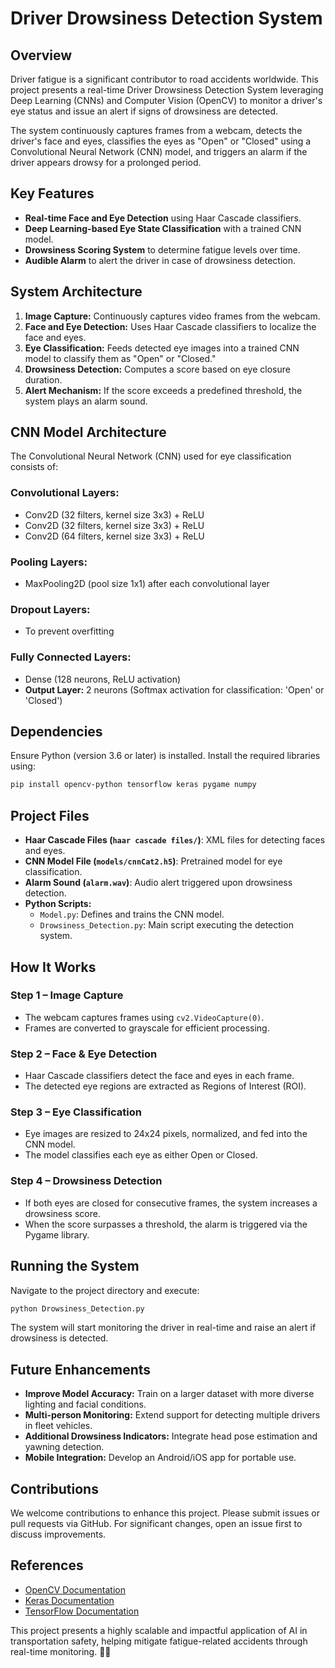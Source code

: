# Driver Drowsiness Detection System

## Overview

Driver fatigue is a significant contributor to road accidents worldwide. This project presents a real-time Driver Drowsiness Detection System leveraging Deep Learning (CNNs) and Computer Vision (OpenCV) to monitor a driver's eye status and issue an alert if signs of drowsiness are detected.

The system continuously captures frames from a webcam, detects the driver's face and eyes, classifies the eyes as "Open" or "Closed" using a Convolutional Neural Network (CNN) model, and triggers an alarm if the driver appears drowsy for a prolonged period.

## Key Features

- **Real-time Face and Eye Detection** using Haar Cascade classifiers.
- **Deep Learning-based Eye State Classification** with a trained CNN model.
- **Drowsiness Scoring System** to determine fatigue levels over time.
- **Audible Alarm** to alert the driver in case of drowsiness detection.

## System Architecture

1. **Image Capture:** Continuously captures video frames from the webcam.
2. **Face and Eye Detection:** Uses Haar Cascade classifiers to localize the face and eyes.
3. **Eye Classification:** Feeds detected eye images into a trained CNN model to classify them as "Open" or "Closed."
4. **Drowsiness Detection:** Computes a score based on eye closure duration.
5. **Alert Mechanism:** If the score exceeds a predefined threshold, the system plays an alarm sound.

## CNN Model Architecture

The Convolutional Neural Network (CNN) used for eye classification consists of:

### Convolutional Layers:
- Conv2D (32 filters, kernel size 3x3) + ReLU
- Conv2D (32 filters, kernel size 3x3) + ReLU
- Conv2D (64 filters, kernel size 3x3) + ReLU

### Pooling Layers:
- MaxPooling2D (pool size 1x1) after each convolutional layer

### Dropout Layers:
- To prevent overfitting

### Fully Connected Layers:
- Dense (128 neurons, ReLU activation)
- **Output Layer:** 2 neurons (Softmax activation for classification: 'Open' or 'Closed')

## Dependencies

Ensure Python (version 3.6 or later) is installed. Install the required libraries using:

```bash
pip install opencv-python tensorflow keras pygame numpy
```

## Project Files

- **Haar Cascade Files (`haar cascade files/`)**: XML files for detecting faces and eyes.
- **CNN Model File (`models/cnnCat2.h5`)**: Pretrained model for eye classification.
- **Alarm Sound (`alarm.wav`)**: Audio alert triggered upon drowsiness detection.
- **Python Scripts:**
  - `Model.py`: Defines and trains the CNN model.
  - `Drowsiness_Detection.py`: Main script executing the detection system.

## How It Works

### Step 1 – Image Capture
- The webcam captures frames using `cv2.VideoCapture(0)`.
- Frames are converted to grayscale for efficient processing.

### Step 2 – Face & Eye Detection
- Haar Cascade classifiers detect the face and eyes in each frame.
- The detected eye regions are extracted as Regions of Interest (ROI).

### Step 3 – Eye Classification
- Eye images are resized to 24x24 pixels, normalized, and fed into the CNN model.
- The model classifies each eye as either Open or Closed.

### Step 4 – Drowsiness Detection
- If both eyes are closed for consecutive frames, the system increases a drowsiness score.
- When the score surpasses a threshold, the alarm is triggered via the Pygame library.

## Running the System

Navigate to the project directory and execute:

```bash
python Drowsiness_Detection.py
```

The system will start monitoring the driver in real-time and raise an alert if drowsiness is detected.

## Future Enhancements

- **Improve Model Accuracy:** Train on a larger dataset with more diverse lighting and facial conditions.
- **Multi-person Monitoring:** Extend support for detecting multiple drivers in fleet vehicles.
- **Additional Drowsiness Indicators:** Integrate head pose estimation and yawning detection.
- **Mobile Integration:** Develop an Android/iOS app for portable use.

## Contributions

We welcome contributions to enhance this project. Please submit issues or pull requests via GitHub. For significant changes, open an issue first to discuss improvements.

## References

- [OpenCV Documentation](https://opencv.org/)
- [Keras Documentation](https://keras.io/)
- [TensorFlow Documentation](https://www.tensorflow.org/)

This project presents a highly scalable and impactful application of AI in transportation safety, helping mitigate fatigue-related accidents through real-time monitoring. 🚗💡
